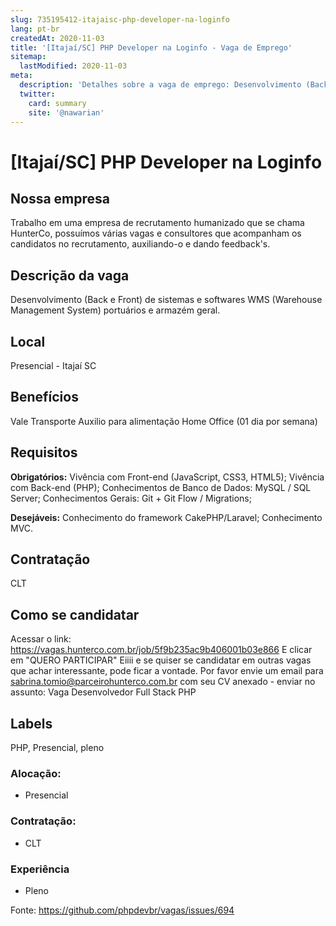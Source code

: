 ```yaml
---
slug: 735195412-itajaisc-php-developer-na-loginfo
lang: pt-br
createdAt: 2020-11-03
title: '[Itajaí/SC] PHP Developer na Loginfo - Vaga de Emprego'
sitemap:
  lastModified: 2020-11-03
meta:
  description: 'Detalhes sobre a vaga de emprego: Desenvolvimento (Back e Front) de sistemas e softwares WMS (Warehouse Management System) portuários e armazém geral.'
  twitter:
    card: summary
    site: '@nawarian'
---
```


# [Itajaí/SC] PHP Developer na Loginfo

## Nossa empresa
Trabalho em uma empresa de recrutamento humanizado que se chama HunterCo, possuímos várias vagas e consultores que acompanham os candidatos no recrutamento, auxiliando-o e dando feedback's.

## Descrição da vaga
Desenvolvimento (Back e Front) de sistemas e softwares WMS (Warehouse Management System) portuários e armazém geral.

## Local
Presencial - Itajaí SC

## Benefícios
Vale Transporte
Auxilio para alimentação
Home Office (01 dia por semana)

## Requisitos

**Obrigatórios:**
Vivência com Front-end (JavaScript, CSS3, HTML5);
Vivência com Back-end (PHP);
Conhecimentos de Banco de Dados: MySQL / SQL Server;
Conhecimentos Gerais: Git + Git Flow / Migrations;

**Desejáveis:**
Conhecimento do framework CakePHP/Laravel;
Conhecimento MVC.

## Contratação
CLT

## Como se candidatar
Acessar o link: https://vagas.hunterco.com.br/job/5f9b235ac9b406001b03e866
E clicar em "QUERO PARTICIPAR"
Eiiii e se quiser se candidatar em outras vagas que achar interessante, pode ficar a vontade.
Por favor envie um email para sabrina.tomio@parceirohunterco.com.br com seu CV anexado - enviar no assunto: Vaga Desenvolvedor Full Stack PHP

## Labels
PHP, Presencial, pleno

### Alocação:
- Presencial

### Contratação:
- CLT

### Experiência
- Pleno


Fonte: https://github.com/phpdevbr/vagas/issues/694